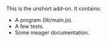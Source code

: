 This is the unshort add-on.  It contains:

* A program (lib/main.js).
* A few tests.
* Some meager documentation.
